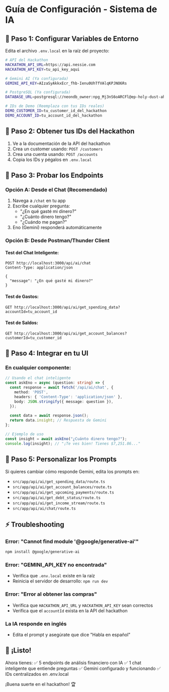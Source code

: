# Guía de Configuración - Sistema de IA

## 🎯 Paso 1: Configurar Variables de Entorno

Edita el archivo `.env.local` en la raíz del proyecto:

```bash
# API del Hackathon
HACKATHON_API_URL=https://api.nessie.com
HACKATHON_API_KEY=tu_api_key_aqui

# Gemini AI (Ya configurada)
GEMINI_API_KEY=AIzaSyAkkxEcr_fhb-Ienu0UhTfVAlqKPJNO6Rs

# PostgreSQL (Ya configurada)
DATABASE_URL=postgresql://neondb_owner:npg_Mj3nS6oARCFl@ep-holy-dust-ahjsh6v4-pooler.us-east-1.aws.neon.tech/neondb?sslmode=require

# IDs de Demo (Reemplaza con tus IDs reales)
DEMO_CUSTOMER_ID=tu_customer_id_del_hackathon
DEMO_ACCOUNT_ID=tu_account_id_del_hackathon
```

## 🔑 Paso 2: Obtener tus IDs del Hackathon

1. Ve a la documentación de la API del hackathon
2. Crea un customer usando: `POST /customers`
3. Crea una cuenta usando: `POST /accounts`
4. Copia los IDs y pégalos en `.env.local`

## 🧪 Paso 3: Probar los Endpoints

### Opción A: Desde el Chat (Recomendado)

1. Navega a `/chat` en tu app
2. Escribe cualquier pregunta:
   - "¿En qué gasté mi dinero?"
   - "¿Cuánto dinero tengo?"
   - "¿Cuándo me pagan?"
3. Eno (Gemini) responderá automáticamente

### Opción B: Desde Postman/Thunder Client

#### Test del Chat Inteligente:
```http
POST http://localhost:3000/api/ai/chat
Content-Type: application/json

{
  "message": "¿En qué gasté mi dinero?"
}
```

#### Test de Gastos:
```http
GET http://localhost:3000/api/ai/get_spending_data?accountId=tu_account_id
```

#### Test de Saldos:
```http
GET http://localhost:3000/api/ai/get_account_balances?customerId=tu_customer_id
```

## 📱 Paso 4: Integrar en tu UI

### En cualquier componente:

```typescript
// Usando el chat inteligente
const askEno = async (question: string) => {
  const response = await fetch('/api/ai/chat', {
    method: 'POST',
    headers: { 'Content-Type': 'application/json' },
    body: JSON.stringify({ message: question }),
  });
  
  const data = await response.json();
  return data.insight; // Respuesta de Gemini
};

// Ejemplo de uso
const insight = await askEno("¿Cuánto dinero tengo?");
console.log(insight); // "¡Te ves bien! Tienes $7,251.86..."
```

## 🎨 Paso 5: Personalizar los Prompts

Si quieres cambiar cómo responde Gemini, edita los prompts en:
- `src/app/api/ai/get_spending_data/route.ts`
- `src/app/api/ai/get_account_balances/route.ts`
- `src/app/api/ai/get_upcoming_payments/route.ts`
- `src/app/api/ai/get_debt_status/route.ts`
- `src/app/api/ai/get_income_stream/route.ts`
- `src/app/api/ai/chat/route.ts`

## ⚡ Troubleshooting

### Error: "Cannot find module '@google/generative-ai'"
```bash
npm install @google/generative-ai
```

### Error: "GEMINI_API_KEY no encontrada"
- Verifica que `.env.local` existe en la raíz
- Reinicia el servidor de desarrollo: `npm run dev`

### Error: "Error al obtener las compras"
- Verifica que `HACKATHON_API_URL` y `HACKATHON_API_KEY` sean correctos
- Verifica que el `accountId` exista en la API del hackathon

### La IA responde en inglés
- Edita el prompt y asegúrate que dice "Habla en español"

## 🚀 ¡Listo!

Ahora tienes:
✅ 5 endpoints de análisis financiero con IA
✅ 1 chat inteligente que entiende preguntas
✅ Gemini configurado y funcionando
✅ IDs centralizados en .env.local

¡Buena suerte en el hackathon! 🏆
